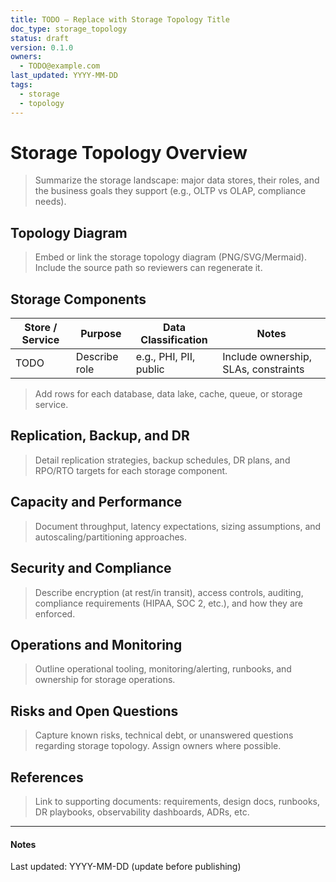 ```yaml
---
title: TODO — Replace with Storage Topology Title
doc_type: storage_topology
status: draft
version: 0.1.0
owners:
  - TODO@example.com
last_updated: YYYY-MM-DD
tags:
  - storage
  - topology
---
```


# Storage Topology Overview

> Summarize the storage landscape: major data stores, their roles, and the
> business goals they support (e.g., OLTP vs OLAP, compliance needs).

## Topology Diagram

> Embed or link the storage topology diagram (PNG/SVG/Mermaid). Include the
> source path so reviewers can regenerate it.

## Storage Components

| Store / Service | Purpose | Data Classification | Notes |
| --- | --- | --- | --- |
| TODO | Describe role | e.g., PHI, PII, public | Include ownership, SLAs, constraints |

> Add rows for each database, data lake, cache, queue, or storage service.

## Replication, Backup, and DR

> Detail replication strategies, backup schedules, DR plans, and RPO/RTO
> targets for each storage component.

## Capacity and Performance

> Document throughput, latency expectations, sizing assumptions, and
> autoscaling/partitioning approaches.

## Security and Compliance

> Describe encryption (at rest/in transit), access controls, auditing,
> compliance requirements (HIPAA, SOC 2, etc.), and how they are enforced.

## Operations and Monitoring

> Outline operational tooling, monitoring/alerting, runbooks, and ownership
> for storage operations.

## Risks and Open Questions

> Capture known risks, technical debt, or unanswered questions regarding
> storage topology. Assign owners where possible.

## References

> Link to supporting documents: requirements, design docs, runbooks,
> DR playbooks, observability dashboards, ADRs, etc.

---

#### Notes

Last updated: YYYY-MM-DD (update before publishing)
